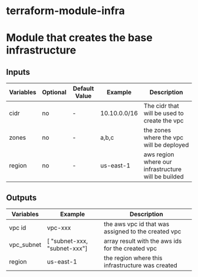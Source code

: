 terraform-module-infra
====

# Module that creates the base infrastructure



## Inputs
Variables |  Optional | Default Value | Example | Description
---|---|---|---|---|
cidr | no | - | 10.10.0.0/16 | The cidr that will be used to create the vpc
zones | no | - | a,b,c | the zones where the vpc will be deployed
region | no | - | us-east-1 | aws region where our infrastructure will be builded


## Outputs
Variables | Example | Description
---|---|---|
vpc id | vpc-xxx | the aws vpc id that was assigned to the created vpc
vpc_subnet | [ "subnet-xxx, "subnet-xxx"] | array result with the aws ids for the created vpc
region | us-east-1 | the region where this infrastructure was created

